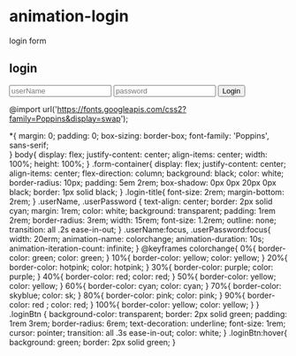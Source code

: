 # animation-login
login form
<!DOCTYPE html>
<html lang="en">
<head>
    <meta charset="UTF-8">
    <meta name="viewport" content="width=device-width, initial-scale=1.0">
    <link rel="stylesheet" href="style.css">
    <title>Animated Login Form </title>
</head>
<body>
    <div class="form-container">
        <h2 class="login-title">login</h2>
        <input type="text" name="text" class="userName" placeholder="userName">
        <input type="password" name="password" class="userPassword" placeholder="password">
        <button class="loginBtn">Login</button>
    </div>
</body>
</html>

<!-- style.css -->

@import url('https://fonts.googleapis.com/css2?family=Poppins&display=swap');

*{
    margin: 0;
    padding: 0;
    box-sizing: border-box;
    font-family: 'Poppins', sans-serif;    
}
body{
    display: flex;
    justify-content: center;
    align-items: center;
    width: 100%;
    height: 100%;
}
.form-container{
    display: flex;
    justify-content: center;
    align-items: center;
    flex-direction: column;
    background: black;
    color: white;
    border-radius: 10px;
    padding: 5em 2rem;
    box-shadow: 0px 0px 20px 0px black;
    border: 1px solid black;
}
.login-title{
    font-size: 2rem;
    margin-bottom: 2rem;
}
.userName,
.userPassword {
    text-align: center;
    border: 2px solid cyan;
    margin: 1rem;
    color: white;
    background: transparent;
    padding: 1rem 2rem;
    border-radius: 3rem;
    width: 15rem;
    font-size: 1.2rem;
    outline: none;
    transition: all .2s ease-in-out;
}
.userName:focus,
.userPassword:focus{
    width: 20erm;
    animation-name: colorchange;
    animation-duration: 10s;
    animation-iteration-count: infinite;
}
@keyframes colorchange{
    0%{
        border-color: green;
        color: green;
    }
    10%{
        border-color: yellow;
        color: yellow;
    }
    20%{
        border-color: hotpink;
        color: hotpink;
    }
   30%{
        border-color: purple;
        color: purple;
    }
    40%{
        border-color: red;
        color: red;
    }
    50%{
        border-color: yellow;
        color: yellow;
    }
    60%{
        border-color: cyan;
        color: cyan;
    }
    70%{
        border-color: skyblue;
        color: sk;
    }
    80%{
        border-color: pink;
        color: pink;
    }
    90%{
        border-color: red ;
        color: red;
    }
    100%{
        border-color: yellow;
        color: yellow;
    }
}
.loginBtn
{
    background-color: transparent;
    border: 2px solid green;
    padding: 1rem 3rem;
    border-radius: 6rem;
    text-decoration: underline;
    font-size: 1rem;
    cursor: pointer;
    transition: all .3s ease-in-out;
    color: white;
}
.loginBtn:hover{
    background: green;
    border: 2px solid green;
}
